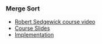 ### Merge Sort
- [Robert Sedgewick course video](https://www.coursera.org/learn/algorithms-part1/lecture/ARWDq/mergesort)
- [Course Slides](https://www.coursera.org/learn/algorithms-part1/supplement/4E9fa/lecture-slides)
- [Implementation](https://github.com/vidhatha/Programming-Fundamentals/blob/master/Algorithms/Sorting/MergeSort/mergesort.cpp)
